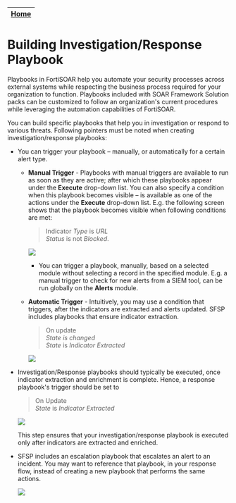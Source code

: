 | [Home](../README.md) |
|----------------------|

# Building Investigation/Response Playbook

Playbooks in FortiSOAR help you automate your security processes across external systems while respecting the business process required for your organization to function. Playbooks included with SOAR Framework Solution packs can be customized to follow an organization's current procedures while leveraging the automation capabilities of FortiSOAR.

You can build specific playbooks that help you in investigation or respond to various threats. Following pointers must be noted when creating investigation/response playbooks:

- You can trigger your playbook &ndash; manually, or automatically for a certain alert type.
    * **Manual Trigger** - Playbooks with manual triggers are available to run as soon as they are active; after which these playbooks appear under the **Execute** drop-down list. You can also specify a condition when this playbook becomes visible &ndash; is available as one of the actions under the **Execute** drop-down list. E.g. the following screen shows that the playbook becomes visible when following conditions are met:

        >Indicator *Type* is *URL*  
        >*Status* is not *Blocked*.

        ![](https://github.com/fortinet-fortisoar/solution-pack-soar-framework/blob/release/1.1.0/docs/res/playbook-manual-trigger-display-conditions.png)

        * You can trigger a playbook, manually, based on a selected module without selecting a record in the specified module. E.g. a manual trigger to check for new alerts from a SIEM tool, can be run globally on the **Alerts** module.

    * **Automatic Trigger** - Intuitively, you may use a condition that triggers, after the indicators are extracted and alerts updated. SFSP includes playbooks that ensure indicator extraction.

        >On update  
        >*State* *is changed*     
        >*State* is *Indicator Extracted*

        ![](https://github.com/fortinet-fortisoar/solution-pack-soar-framework/blob/release/1.1.0/docs/res/post-update-state-indicator-extracted.png)

- Investigation/Response playbooks should typically be executed, once indicator extraction and enrichment is complete. Hence, a response playbook's trigger should be set to

    >On Update  
    >*State* is *Indicator Extracted*
    
    ![](https://github.com/fortinet-fortisoar/solution-pack-soar-framework/blob/release/1.1.0/docs/res/on-update-state-indicator-extracted.png)

    This step ensures that your investigation/response playbook is executed only after indicators are extracted and enriched.

- SFSP includes an escalation playbook that escalates an alert to an incident. You may want to reference that playbook, in your response flow, instead of creating a new playbook that performs the same actions.

    ![](https://github.com/fortinet-fortisoar/solution-pack-soar-framework/blob/release/1.1.0/docs/res/reference-playbook-escalate-to-incident.png)